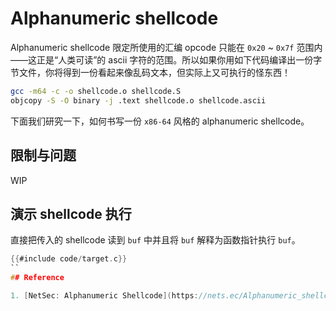 # Alphanumeric shellcode

Alphanumeric shellcode 限定所使用的汇编 opcode 只能在 `0x20` ~ `0x7f` 范围内——这正是“人类可读”的 ascii 字符的范围。所以如果你用如下代码编译出一份字节文件，你将得到一份看起来像乱码文本，但实际上又可执行的怪东西！

```bash
gcc -m64 -c -o shellcode.o shellcode.S
objcopy -S -O binary -j .text shellcode.o shellcode.ascii
```

下面我们研究一下，如何书写一份 `x86-64` 风格的 alphanumeric shellcode。

## 限制与问题

WIP

## 演示 shellcode 执行

直接把传入的 shellcode 读到 `buf` 中并且将 `buf` 解释为函数指针执行 `buf`。

```c
{{#include code/target.c}}
``
## Reference

1. [NetSec: Alphanumeric Shellcode](https://nets.ec/Alphanumeric_shellcode)
